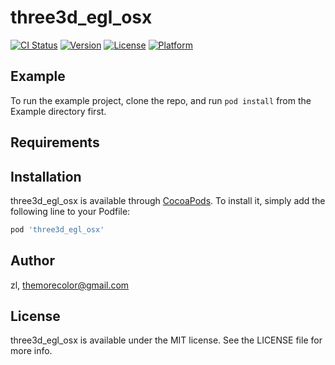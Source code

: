 # three3d_egl_osx

[![CI Status](https://img.shields.io/travis/zl/three3d_egl_osx.svg?style=flat)](https://travis-ci.org/zl/three3d_egl_osx)
[![Version](https://img.shields.io/cocoapods/v/three3d_egl_osx.svg?style=flat)](https://cocoapods.org/pods/three3d_egl_osx)
[![License](https://img.shields.io/cocoapods/l/three3d_egl_osx.svg?style=flat)](https://cocoapods.org/pods/three3d_egl_osx)
[![Platform](https://img.shields.io/cocoapods/p/three3d_egl_osx.svg?style=flat)](https://cocoapods.org/pods/three3d_egl_osx)

## Example

To run the example project, clone the repo, and run `pod install` from the Example directory first.

## Requirements

## Installation

three3d_egl_osx is available through [CocoaPods](https://cocoapods.org). To install
it, simply add the following line to your Podfile:

```ruby
pod 'three3d_egl_osx'
```

## Author

zl, themorecolor@gmail.com

## License

three3d_egl_osx is available under the MIT license. See the LICENSE file for more info.
